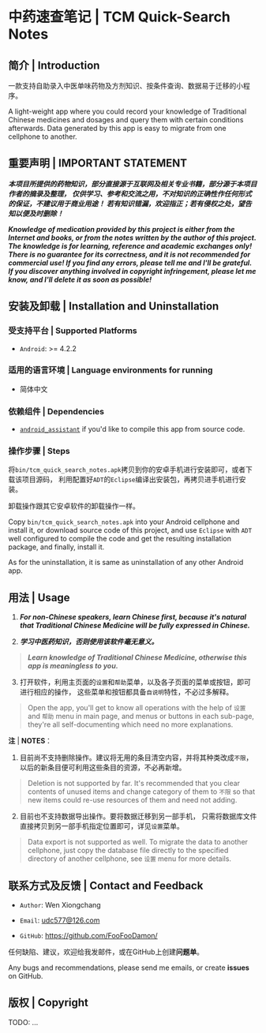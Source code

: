# 中药速查笔记 | TCM Quick-Search Notes

## 简介 | Introduction

一款支持自助录入中医单味药物及方剂知识、按条件查询、数据易于迁移的小程序。

A light-weight app where you could record your knowledge of Traditional Chinese medicines and dosages 
and query them with certain conditions afterwards. 
Data generated by this app is easy to migrate from one cellphone to another.

## 重要声明 | IMPORTANT STATEMENT

***本项目所提供的药物知识，部分直接源于互联网及相关专业书籍，部分源于本项目作者的摘录及整理，
仅供学习、参考和交流之用，不对知识的正确性作任何形式的保证，不建议用于商业用途！
若有知识错漏，欢迎指正；若有侵权之处，望告知以便及时删除！***

***Knowledge of medication provided by this project is either from the Internet and books,
or from the notes written by the author of this project. The knowledge is for learning,
reference and academic exchanges only! There is no guarantee for its correctness,
and it is not recommended for commercial use! If you find any errors, please tell me
and I'll be grateful. If you discover anything involved in copyright infringement,
please let me know, and I'll delete it as soon as possible!***

## 安装及卸载 | Installation and Uninstallation

### 受支持平台 | Supported Platforms

* `Android`: >= 4.2.2

### 适用的语言环境 | Language environments for running

* 简体中文

### 依赖组件 | Dependencies

* [`android_assistant`](https://github.com/FooFooDamon/android_assistant.git)
if you'd like to compile this app from source code.

### 操作步骤 | Steps

将`bin/tcm_quick_search_notes.apk`拷贝到你的安卓手机进行安装即可，或者下载该项目源码，
利用配置好`ADT`的`Eclipse`编译出安装包，再拷贝进手机进行安装。

卸载操作跟其它安卓软件的卸载操作一样。

Copy `bin/tcm_quick_search_notes.apk` into your Android cellphone and install it, 
or download source code of this project, and use `Eclipse` with `ADT` well configured 
to compile the code and get the resulting installation package, and finally, install it.

As for the uninstallation, it is same as uninstallation of any other Android app.

## 用法 | Usage

1. ***For non-Chinese speakers, learn Chinese first, because it's natural that
Traditional Chinese Medicine will be fully expressed in Chinese.***

2. ***学习中医药知识，否则使用该软件毫无意义。***

> ***Learn knowledge of Traditional Chinese Medicine,
otherwise this app is meaningless to you.***

3. 打开软件，利用主页面的`设置`和`帮助`菜单，以及各子页面的菜单或按钮，即可进行相应的操作，
这些菜单和按钮都具备`自说明`特性，不必过多解释。

> Open the app, you'll get to know all operations with the help of `设置` and `帮助` menu in main page,
and menus or buttons in each sub-page, they're all self-documenting which need no more explanations.

**注** | **NOTES**：

1. 目前尚不支持删除操作。建议将无用的条目清空内容，并将其种类改成`不限`，
以后的新条目便可利用这些条目的资源，不必再新增。

> Deletion is not supported by far. It's recommended that you clear contents of unused items
and change category of them to `不限` so that new items could re-use resources of them and need not adding.

2. 目前也不支持数据导出操作。要将数据迁移到另一部手机，
只需将数据库文件直接拷贝到另一部手机指定位置即可，详见`设置`菜单。

> Data export is not supported as well. To migrate the data to another cellphone,
just copy the database file directly to the specified directory of another cellphone,
see `设置` menu for more details.

## 联系方式及反馈 | Contact and Feedback

* `Author`: Wen Xiongchang

* `Email`: <udc577@126.com>

* `GitHub`: https://github.com/FooFooDamon/

任何缺陷、建议，欢迎给我发邮件，或在GitHub上创建**问题单**。

Any bugs and recommendations, please send me emails, or create **issues** on GitHub.

## 版权 | Copyright

TODO: ...

